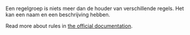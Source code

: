 Een regelgroep is niets meer dan de houder van verschillende regels. Het kan een naam en een beschrijving hebben.

Read more about rules in [the official documentation](https://docs.firefly-iii.org/advanced-concepts/rules).